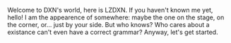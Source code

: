 Welcome to DXN's world, here is LZDXN.
If you haven't known me yet, hello! I am the appearence of somewhere: maybe the one on the stage, on the corner, or... just by your side. But who knows? Who cares about a existance can't even have a correct grammar?
Anyway, let's get started.

